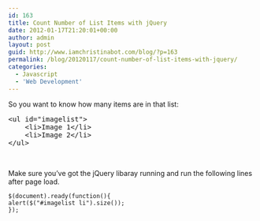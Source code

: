 ```yaml
---
id: 163
title: Count Number of List Items with jQuery
date: 2012-01-17T21:20:01+00:00
author: admin
layout: post
guid: http://www.iamchristinabot.com/blog/?p=163
permalink: /blog/20120117/count-number-of-list-items-with-jquery/
categories:
  - Javascript
  - 'Web Development'
---
```

So you want to know how many items are in that list:

<pre>&lt;ul id="imagelist"&gt;
	&lt;li&gt;Image 1&lt;/li&gt;
	&lt;li&gt;Image 2&lt;/li&gt;
&lt;/ul&gt;</pre>

&nbsp;

Make sure you&#8217;ve got the jQuery libaray running and run the following lines after page load.

    $(document).ready(function(){
    alert($("#imagelist li").size());
    });
